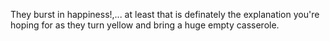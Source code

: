 They burst in happiness!,... at least that is definately the explanation you're hoping for as they turn yellow and bring a huge empty casserole. 